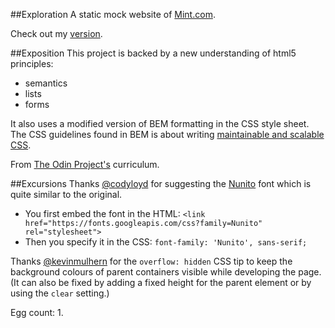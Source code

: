 ##Exploration
A static mock website of [Mint.com](https://wwws.mint.com/login.event?task=S).

Check out my [version](https://csrail.github.io/mint-mock/).

##Exposition
This project is backed by a new understanding of html5 principles:
- semantics
- lists
- forms

It also uses a modified version of BEM formatting in the CSS style sheet. The CSS guidelines found in BEM is about writing [maintainable and scalable CSS](http://cssguidelin.es/#bem-like-naming).

From [The Odin Project's](http://www.theodinproject.com/html5-and-css3/html-forms) curriculum.

##Excursions
Thanks [@codyloyd](https://github.com/codyloyd) for suggesting the [Nunito](https://fonts.google.com/specimen/Nunito?selection.family=Nunito) font which is quite similar to the original.
- You first embed the font in the HTML: `<link href="https://fonts.googleapis.com/css?family=Nunito" rel="stylesheet"> `
- Then you specify it in the CSS: `font-family: 'Nunito', sans-serif;`

Thanks [@kevinmulhern](https://github.com/KevinMulhern) for the `overflow: hidden` CSS tip to keep the background colours of parent containers visible while developing the page. (It can also be fixed by adding a fixed height for the parent element or by using the `clear` setting.)

Egg count: 1.